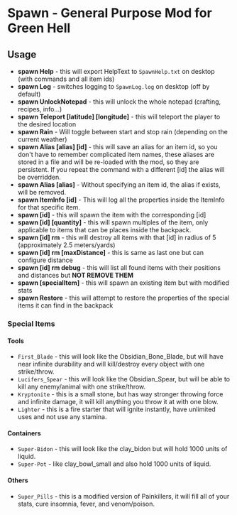 # Spawn - General Purpose Mod for Green Hell

## Usage

* **spawn Help** - this will export HelpText to `SpawnHelp.txt` on desktop (with commands and all item ids)
* **spawn Log** - switches logging to `SpawnLog.log` on desktop (off by default)
* **spawn UnlockNotepad** - this will unlock the whole notepad (crafting, recipes, info...)
* **spawn Teleport [latitude] [longitude]** - this will teleport the player to the desired location
* **spawn Rain** - Will toggle between start and stop rain (depending on the current weather)
* **spawn Alias [alias] [id]** - this will save an alias for an item id, so you don't have to remember complicated item names, these aliases are stored in a file and will be re-loaded with the mod, so they are persistent. If you repeat the command with a different [id] the alias will be overridden.
* **spawn Alias [alias]** - Without specifying an item id, the alias if exists, will be removed.
* **spawn ItemInfo [id]** - This will log all the properties inside the ItemInfo for that specific item.
* **spawn [id]** - this will spawn the item with the corresponding [id]
* **spawn [id] [quantity]** - this will spawn multiples of the item, only applicable to items that can be places inside the backpack.
* **spawn [id] rm** - this will destroy all items with that [id] in radius of 5 (approximately 2.5 meters/yards)
* **spawn [id] rm [maxDistance]** - this is same as last one but can configure distance
* **spawn [id] rm debug** - this will list all found items with their positions and distances but **NOT REMOVE THEM**
* **spawn [specialItem]** - this will spawn an existing item but with modified stats
* **spawn Restore** - this will attempt to restore the properties of the special items it can find in the backpack

### Special Items

#### Tools

* `First_Blade` - this will look like the Obsidian_Bone_Blade, but will have near infinite durability and will kill/destroy every object with one strike/throw.
* `Lucifers_Spear` - this will look like the Obsidian_Spear, but will be able to kill any enemy/animal with one strike/throw.
* `Kryptonite` - this is a small stone, but has way stronger throwing force and infinite damage, it will kill anything you throw it at with one blow.
* `Lighter` - this is a fire starter that will ignite instantly, have unlimited uses and not use any stamina.

#### Containers

* `Super-Bidon` - this will look like the clay_bidon but will hold 1000 units of liquid.
* `Super-Pot` - like clay_bowl_small and also hold 1000 units of liquid.

#### Others

* `Super_Pills` - this is a modified version of Painkillers, it will fill all of your stats, cure insomnia, fever, and venom/poison.
